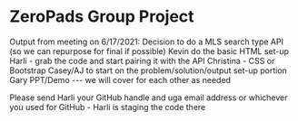 # ZeroPads Group Project
Output from meeting on 6/17/2021: 
Decision to do a MLS search type API (so we can repurpose for final if possible)
Kevin do the basic HTML set-up 
Harli - grab the code and start pairing it with the API
Christina - CSS or Bootstrap
Casey/AJ to start on the problem/solution/output set-up portion
Gary PPT/Demo 
--- we will cover for each other as needed

Please send Harli your GitHub handle and uga email address or whichever you used for GitHub - Harli is staging the code there
